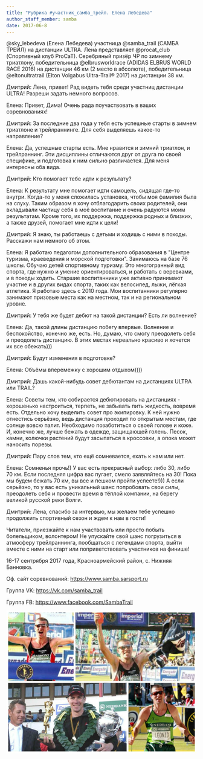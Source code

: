 ```yaml
---
title: "Рубрика #участник_самба_трейл. Елена Лебедева"
author_staff_member: samba
date: 2017-06-8
---
```


@sky_lebedeva (Елена Лебедева) участница @samba_trail (САМБА ТРЕЙЛ) на дистанции ULTRA. 
Лена представляет @procat_club (Спортивный клуб ProCaT). 
Серебряный призёр ЧР по зимнему триатлону, победительница @elbrusworldrace (ADIDAS ELBRUS WORLD RACE 2016) на дистанции 46 км (2 место в абсолюте), победительница @eltonultratrail (Elton Volgabus Ultra-Trail® 2017) на дистанции 38 км.

Дмитрий: Лена, привет! Рад видеть тебя среди участниц дистанции ULTRA! Разреши задать немного вопросов.

Елена: Привет, Дима! Очень рада поучаствовать в ваших соревнованиях!

Дмитрий: За последние два года у тебя есть успешные старты в зимнем триатлоне и трейлраннинге. Для себя выделяешь какое-то направление?

Елена: Да, успешные старты есть. Мне нравится и зимний триатлон, и трейлраннинг. 
Эти дисциплины отличаются друг от друга по своей специфике, и подготовка к ним сильно различается. 
Для меня интересны оба вида.

Дмитрий: Кто помогает тебе идти к результату?

Елена: К результату мне помогает идти самоцель, сидящая где-то внутри. 
Когда-то у меня сложилась установка, чтобы моя фамилия была на слуху. 
Таким образом я хочу отблагодарить своих родителей, они вкладывали частицу себя в моё воспитание и очень радуются моим результатам. 
Кроме того, их поддержка, поддержка родных и близких, а также друзей, помогает мне идти к цели!

Дмитрий: Я знаю, ты работаешь с детьми и ходишь с ними в походы. Расскажи нам немного об этом.

Елена: Я работаю педагогом дополнительного образования в "Центре туризма, краеведения и морской подготовки". 
Занимаюсь на базе 76 школы. Обучаю детей спортивному туризму. Это многогранный вид спорта, где нужно и умение ориентироваться, и работать с веревками, и в походы ходить. 
Старшие воспитанники уже активно принимают участие и в других видах спорта, таких как велосипед, лыжи, лёгкая атлетика.
Я работаю здесь с 2010 года. Мои воспитанники регулярно занимают призовые места как на местном, так и на региональном уровне.

Дмитрий: У тебя же будет дебют на такой дистанции? Есть ли волнение?

Елена: Да, такой длины дистанцию побегу впервые. Волнение и беспокойство, конечно же, есть. Но, думаю, что смогу преодолеть себя и преодолеть дистанцию. В этих местах нереально красиво и хочется их все обежать)))

Дмитрий: Будут изменения в подготовке?

Елена: Объёмы вперемежку с хорошим отдыхом))))

Дмитрий: Дашь какой-нибудь совет дебютантам на дистанциях ULTRA или TRAIL?

Елена: Советы тем, кто собирается дебютировать на дистанциях - хорошенько настроиться, терпеть, не забывать пить жидкость, вовремя есть. 
Отдельно хочу выделить совет про экипировку. К ней нужно отнестись серьёзно, ведь дистанция проходит по открытым местам, где солнце вовсю палит. 
Необходимо позаботиться о своей голове и коже. И, конечно же, лучше бежать в одежде, защищающей голень. 
Песок, камни, колючки растений будут засыпаться в кроссовки, а опока может наносить порезы.

Дмитрий: Пару слов тем, кто ещё сомневается, ехать к нам или нет.

Елена: Сомненья прочь!) У вас есть прекрасный выбор: либо 30, либо 70 км. 
Если последняя цифра вас пугает, смело заявляйтесь на 30! 
Пока мы будем бежать 70 км, вы все и пешком пройти успеете!))) А если серьёзно, то у вас есть уникальный шанс попробовать свои силы, преодолеть себя и провести время в тёплой компании, на берегу великой русской реки Волги.

Дмитрий: Лена, спасибо за интервью, мы желаем тебе успешно продолжить спортивный сезон и ждем к нам в гости!


Читатели, приезжайте к нам участвовать или просто побыть болельщиком, волонтером! 
Не упускайте свой шанс погрузиться в атмосферу трейлраннинга, пообщаться с легендами спорта, выйти вместе с ними на старт или поприветствовать участников на финише!

16-17 сентрября 2017 года, Красноармейский район, с. Нижняя Банновка.

Оф. сайт соревнований: https://www.samba.sarsport.ru

Группа VK: https://vk.com/samba_trail

Группа FB: https://www.facebook.com/SambaTrail

![Леонид Швецов](/img/posts/2017-06-08-leonid_shvetsov/comrads.jpg)
